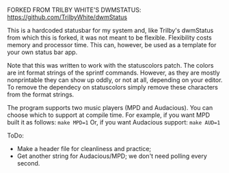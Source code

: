 FORKED FROM TRILBY WHITE'S DWMSTATUS: https://github.com/TrilbyWhite/dwmStatus

This is a hardcoded statusbar for my system and, like Trilby's dwmStatus from which this is forked, it was not meant to be flexible.  Flexibility costs memory and processor time. This can, however, be used as a template for your own status bar app.

Note that this was written to work with the statuscolors patch. The colors are int format strings of the sprintf commands. However, as they are mostly nonprintable they can show up oddly, or not at all, depending on your editor. To remove the dependecy on statuscolors simply remove these characters from the format strings.

The program supports two music players (MPD and Audacious). You can choose which to support at compile time. For example, if you want MPD built it as follows:
	`make MPD=1`
Or, if you want Audacious support:
	`make AUD=1`

ToDo:
* Make a header file for cleanliness and practice;
* Get another string for Audacious/MPD; we don't need polling every second.
